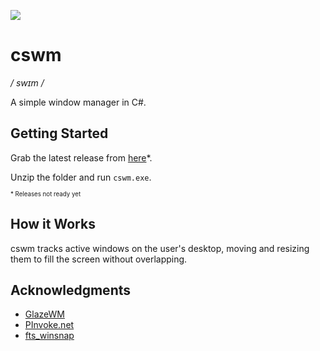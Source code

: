 ﻿![](./src/cswm/icon.ico)

# cswm

_/ swɪm /_

A simple window manager in C#.

## Getting Started

Grab the latest release from [here](https://github.com/ebalzuweit/cswm/releases/latest)*.

Unzip the folder and run `cswm.exe`.

<sup><sub>* Releases not ready yet</sub></sup>

## How it Works

cswm tracks active windows on the user's desktop,
moving and resizing them to fill the screen without overlapping.

## Acknowledgments

- [GlazeWM](https://github.com/lars-berger/GlazeWM)
- [PInvoke.net](https://www.pinvoke.net/index.aspx)
- [fts_winsnap](https://github.com/forrestthewoods/fts_winsnap)
